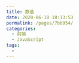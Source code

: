 ```yaml
---
title: 数值
date: 2020-06-10 18:13:53
permalink: /pages/7bb954/
categories: 
  - 前端
  - JavaScript
tags: 
  - 
---
```

